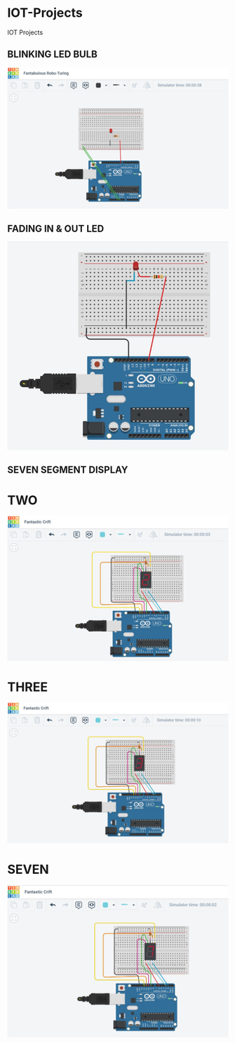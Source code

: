 # IOT-Projects
IOT Projects

## BLINKING LED BULB

![](https://github.com/shashankgurunaga1/IOT-Projects/blob/main/blinkingledbysg/blinkingledsgiot.jpg)

## FADING IN & OUT LED
![](https://github.com/shashankgurunaga1/IOT-Projects/blob/main/Fading%20in%20and%20out%20of%20Light%20Bulb/Fadinginandoutbulb.jpg)

## SEVEN SEGMENT DISPLAY

# TWO
![](https://github.com/shashankgurunaga1/IOT-Projects/blob/main/Seven%20Segment%20DIsplay/sevensegmentdisplay2.jpg)

# THREE
![](https://github.com/shashankgurunaga1/IOT-Projects/blob/main/Seven%20Segment%20DIsplay/sevensegmentdisplay3.jpg)

# SEVEN
![](https://github.com/shashankgurunaga1/IOT-Projects/blob/main/Seven%20Segment%20DIsplay/sevensegmentdisplay7.jpg)


